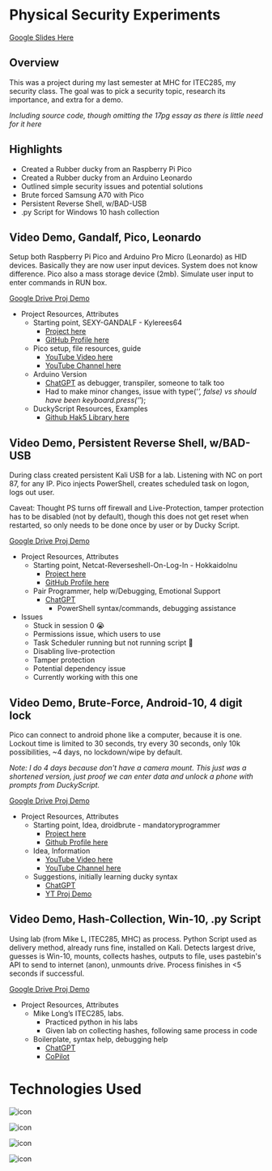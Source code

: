 # Physical Security Experiments
[Google Slides Here](https://docs.google.com/presentation/d/1W2ecQoQON7yraziY6Ja600XYWgqb7X1nyP8KQ3nhXIE/edit?usp=sharing)

## Overview

This was a project during my last semester at MHC for ITEC285, my security class. The goal was to pick a security topic, research its importance, and extra for a demo. 

_Including source code, though omitting the 17pg essay as there is little need for it here_

## Highlights

- Created a Rubber ducky from an Raspberry Pi Pico
- Created a Rubber ducky from an Arduino Leonardo
- Outlined simple security issues and potential solutions
- Brute forced Samsung A70 with Pico
- Persistent Reverse Shell, w/BAD-USB
- .py Script for Windows 10 hash collection

## Video Demo, Gandalf, Pico, Leonardo

Setup both Raspberry Pi Pico and Arduino Pro Micro (Leonardo) as HID devices. Basically they are now user input devices. System does not know difference. Pico also a mass storage device (2mb). Simulate user input to enter commands in RUN box.

[Google Drive Proj Demo](https://drive.google.com/file/d/1JixBeKi5hzql6LhQOCJAU-_r5jU7pBKS/view?usp=sharing)

-   Project Resources, Attributes
	-   Starting point, SEXY-GANDALF - Kylerees64
		-   [Project here](https://github.com/dbragun/payloads/blob/master/SEXY-GANDALF.md)
		-   [GitHub Profile here](https://github.com/Kylerees64)
	-   Pico setup, file resources, guide
		-   [YouTube Video here](https://youtu.be/ksNaAV75k6w)
		-   [YouTube Channel here](https://www.youtube.com/@suvicreations3046)
	-   Arduino Version
		-   [ChatGPT](https://chat.openai.com/) as debugger, transpiler, someone to talk too
		-   Had to make minor changes, issue with type(‘_’, false) vs should have been keyboard.press(‘_’);
	-   DuckyScript Resources, Examples
		-   [Github Hak5 Library here](https://github.com/hak5/usbrubberducky-payloads/tree/master/payloads/library)

## Video Demo, Persistent Reverse Shell, w/BAD-USB

During class created persistent Kali USB for a lab. Listening with NC on port 87, for any IP. Pico injects PowerShell, creates scheduled task on logon, logs out user.

Caveat: Thought PS turns off firewall and Live-Protection, tamper protection has to be disabled (not by default), though this does not get reset when restarted, so only needs to be done once by user or by Ducky Script.

[Google Drive Proj Demo](https://drive.google.com/file/d/1DcURHo1BqtLQ4gLSqlb-22NjOeuWvf5y/view?usp=sharing)

-   Project Resources, Attributes
	-   Starting point, Netcat-Reverseshell-On-Log-In - HokkaidoInu
		-   [Project here](https://github.com/hak5/usbrubberducky-payloads/tree/master/payloads/library/remote_access/Netcat-Reverseshell-On-Log-In)
		-   [GitHub Profile here](https://github.com/HokkaidoInu)
	-   Pair Programmer, help w/Debugging, Emotional Support
		-   [ChatGPT](https://chat.openai.com/)
			-   PowerShell syntax/commands, debugging assistance
-   Issues
	-   Stuck in session 0 😭
	-   Permissions issue, which users to use
	-   Task Scheduler running but not running script 👀
	-   Disabling live-protection
	-   Tamper protection
	-   Potential dependency issue
	-   Currently working with this one

## Video Demo, Brute-Force, Android-10, 4 digit lock

Pico can connect to android phone like a computer, because it is one. Lockout time is limited to 30 seconds, try every 30 seconds, only 10k possibilities, ~4 days, no lockdown/wipe by default.

*Note: I do 4 days because don't have a camera mount. This just was a shortened version, just proof we can enter data and unlock a phone with prompts from DuckyScript.* 

[Google Drive Proj Demo](https://drive.google.com/file/d/1aH5mOCSBW-VEgQzSRfypTavZARONxLFE/view?usp=sharing)

-   Project Resources, Attributes
	-   Starting point, Idea, droidbrute - mandatoryprogrammer
		-   [Project here](https://github.com/mandatoryprogrammer/droidbrute)
		-   [Github Profile here](https://github.com/mandatoryprogrammer/droidbrute/commits?author=mandatoryprogrammer)
	-   Idea, Information
		-   [YouTube Video here](https://youtu.be/x5Rt93jshC8?list=PLgro6dwvA3_0np9qrvPOjZqQdgkSv0SDy)
		-   [YouTube Channel here](https://www.youtube.com/@mobilehacker)
	-   Suggestions, initially learning ducky syntax
		-   [ChatGPT](https://chat.openai.com/)
		-   [YT Proj Demo](https://youtu.be/8jcfhJ3k63w)

## Video Demo, Hash-Collection, Win-10, .py Script

Using lab (from Mike L, ITEC285, MHC) as process. Python Script used as delivery method, already runs fine, installed on Kali. Detects largest drive, guesses is Win-10, mounts, collects hashes, outputs to file, uses pastebin's API to send to internet (anon), unmounts drive. Process finishes in <5 seconds if successful.

[Google Drive Proj Demo](https://drive.google.com/file/d/1exYHbUo6E6JC4rk5qG0IsSIFG8Srrto0/view?usp=sharing)

-   Project Resources, Attributes
	-   Mike Long’s ITEC285, labs.
		-   Practiced python in his labs
		-   Given lab on collecting hashes, following same process in code
	-   Boilerplate, syntax help, debugging help
		-   [ChatGPT](https://chat.openai.com/)
		-   [CoPilot](https://github.com/features/copilot)


# Technologies Used

![icon](https://cdn.jsdelivr.net/gh/devicons/devicon/icons/arduino/arduino-original-wordmark.svg)

![icon](https://cdn.jsdelivr.net/gh/devicons/devicon/icons/raspberrypi/raspberrypi-original-wordmark.svg)

![icon](https://adamtheautomator.com/wp-content/uploads/2019/08/powershell-1.png)

![icon](https://cdn.jsdelivr.net/gh/devicons/devicon/icons/python/python-original-wordmark.svg)
